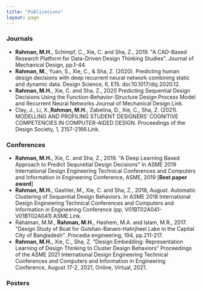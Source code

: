 ```yaml
---
title: "Publications"
layout: page
---
```


### Journals
- **Rahman, M.H.**, Schimpf, C., Xie, C. and Sha, Z., 2019. "A CAD-Based Research Platform for Data-Driven Design Thinking Studies". Journal of Mechanical Design, pp.1-44.
- **Rahman, M.**, Yuan, S., Xie, C., & Sha, Z. (2020). Predicting human design decisions with deep recurrent neural network combining static and dynamic data. Design Science, 6, E15. doi:10.1017/dsj.2020.12.
- **Rahman, M.H.**, Xie, C. and Sha, Z., 2020 Predicting Sequential Design Decisions Using the Function-Behavior-Structure
Design Process Model and Recurrent Neural Networks Journal of Mechanical Design Link.
-  Clay, J., Li, X.,**Rahman, M.H.**, Zabelina, D., Xie, C., Sha, Z. (2021). MODELLING AND PROFILING STUDENT
DESIGNERS’ COGNITIVE COMPETENCIES IN COMPUTER-AIDED DESIGN. Proceedings of the Design Society, 1,
2157-2166.Link.

### Conferences
- **Rahman, M.H.**, Xie, C. and Sha, Z., 2019. "A Deep Learning Based Approach to Predict Sequnetial Design Decisions" In ASME 2019 International Design Engineering Technical Conferences and Computers and Information in Engineering Conference, ASME, 2019 [**Best paper award**]
- **Rahman, M.H.**, Gashler, M., Xie, C. and Sha, Z., 2018, August. Automatic Clustering of Sequential Design Behaviors. In ASME 2018 International Design Engineering Technical Conferences and Computers and Information in Engineering Conference (pp. V01BT02A041- V01BT02A041).ASME.Link.
- Rahaman, M.M., **Rahman, M.H.**, Hashem, M.A. and Islam, M.R., 2017. "Design Study of Boat for Gulshan-Banani-Hatirjheel Lake in the Capital City of Bangladesh". Procedia engineering, 194, pp.211-217.
- **Rahman, M.H.**, Xie, C., Sha, Z. ”Design Embedding: Representation Learning of Design Thinking to Cluster Design
Behaviors” Proceedings of the ASME 2021 International Design Engineering Technical Conferences and Computers and
Information in Engineering Conference, August 17-2, 2021, Online, Virtual, 2021.


### Posters

